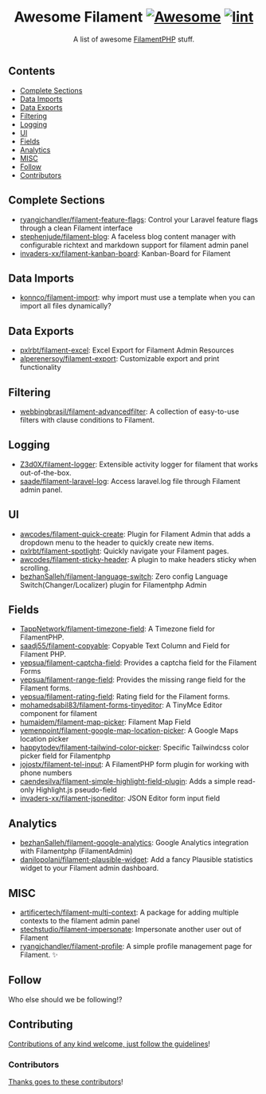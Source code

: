 <div align="center">

<!-- title -->

<!--lint ignore no-dead-urls-->

# Awesome Filament [![Awesome](https://awesome.re/badge.svg)](https://awesome.re) [![lint](https://github.com/spekulatius/awesome-filament/actions/workflows/lint.yaml/badge.svg)](https://github.com/spekulatius/awesome-filament/actions/workflows/lint.yaml)

<!-- subtitle -->

A list of awesome [FilamentPHP](https://github.com/filamentphp/filament) stuff.

<!-- image -->

<a href="" target="_blank" rel="noopener noreferrer">
  <img src="" />
</a>

<!-- description -->

</div>

<!-- TOC -->

## Contents

- [Complete Sections](#complete-sections)
- [Data Imports](#data-imports)
- [Data Exports](#data-exports)
- [Filtering](#filtering)
- [Logging](#logging)
- [UI](#ui)
- [Fields](#fields)
- [Analytics](#analytics)
- [MISC](#misc)
- [Follow](#follow)
- [Contributors](#contributors)

<!-- CONTENT -->

## Complete Sections

 - [ryangjchandler/filament-feature-flags](https://github.com/ryangjchandler/filament-feature-flags): Control your Laravel feature flags through a clean Filament interface
 - [stephenjude/filament-blog](https://github.com/stephenjude/filament-blog): A faceless blog content manager with configurable richtext and markdown support for filament admin panel
 - [invaders-xx/filament-kanban-board](https://github.com/invaders-xx/filament-kanban-board): Kanban-Board for Filament

## Data Imports

 - [konnco/filament-import](https://github.com/konnco/filament-import): why import must use a template when you can import all files dynamically?

## Data Exports

 - [pxlrbt/filament-excel](https://github.com/pxlrbt/filament-excel): Excel Export for Filament Admin Resources
 - [alperenersoy/filament-export](https://github.com/alperenersoy/filament-export): Customizable export and print functionality

## Filtering

 - [webbingbrasil/filament-advancedfilter](https://github.com/webbingbrasil/filament-advancedfilter): A collection of easy-to-use filters with clause conditions to Filament.

## Logging

 - [Z3d0X/filament-logger](https://github.com/Z3d0X/filament-logger): Extensible activity logger for filament that works out-of-the-box.
 - [saade/filament-laravel-log](https://github.com/saade/filament-laravel-log): Access laravel.log file through Filament admin panel.

## UI

 - [awcodes/filament-quick-create](https://github.com/awcodes/filament-quick-create): Plugin for Filament Admin that adds a dropdown menu to the header to quickly create new items.
 - [pxlrbt/filament-spotlight](https://github.com/pxlrbt/filament-spotlight): Quickly navigate your Filament pages.
 - [awcodes/filament-sticky-header](https://github.com/awcodes/filament-sticky-header): A plugin to make headers sticky when scrolling.
 - [bezhanSalleh/filament-language-switch](https://github.com/bezhanSalleh/filament-language-switch): Zero config Language Switch(Changer/Localizer) plugin for Filamentphp Admin

## Fields

 - [TappNetwork/filament-timezone-field](https://github.com/TappNetwork/filament-timezone-field): A Timezone field for FilamentPHP.
 - [saadj55/filament-copyable](https://github.com/saadj55/filament-copyable): Copyable Text Column and Field for Filament PHP.
 - [yepsua/filament-captcha-field](https://github.com/yepsua/filament-captcha-field): Provides a captcha field for the Filament Forms
 - [yepsua/filament-range-field](https://github.com/yepsua/filament-range-field): Provides the missing range field for the Filament forms.
 - [yepsua/filament-rating-field](https://github.com/yepsua/filament-rating-field): Rating field for the Filament forms.
 - [mohamedsabil83/filament-forms-tinyeditor](https://github.com/mohamedsabil83/filament-forms-tinyeditor): A TinyMce Editor component for filament
 - [humaidem/filament-map-picker](https://github.com/humaidem/filament-map-picker): Filament Map Field
 - [yemenpoint/filament-google-map-location-picker](https://github.com/yemenpoint/filament-google-map-location-picker): A Google Maps location picker
 - [happytodev/filament-tailwind-color-picker](https://github.com/happytodev/filament-tailwind-color-picker): Specific Tailwindcss color picker field for Filamentphp
 - [jojostx/filament-tel-input](https://github.com/jojostx/filament-tel-input): A FilamentPHP form plugin for working with phone numbers
 - [caendesilva/filament-simple-highlight-field-plugin](https://github.com/caendesilva/filament-simple-highlight-field-plugin): Adds a simple read-only Highlight.js pseudo-field
 - [invaders-xx/filament-jsoneditor](https://github.com/invaders-xx/filament-jsoneditor): JSON Editor form input field

## Analytics

 - [bezhanSalleh/filament-google-analytics](https://github.com/bezhanSalleh/filament-google-analytics): Google Analytics integration with Filamentphp (FilamentAdmin)
 - [danilopolani/filament-plausible-widget](https://github.com/danilopolani/filament-plausible-widget): Add a fancy Plausible statistics widget to your Filament admin dashboard.

## MISC

 - [artificertech/filament-multi-context](https://github.com/artificertech/filament-multi-context): A package for adding multiple contexts to the filament admin panel
 - [stechstudio/filament-impersonate](https://github.com/stechstudio/filament-impersonate): Impersonate another user out of Filament
 - [ryangjchandler/filament-profile](https://github.com/ryangjchandler/filament-profile): A simple profile management page for Filament. ✨

<!-- END CONTENT -->

## Follow

<!-- list people worth following on social sites (Twitter, LinkedIn, GitHub, YouTube etc.) -->

Who else should we be following!?

## Contributing

[Contributions of any kind welcome, just follow the guidelines](contributing.md)!

### Contributors

[Thanks goes to these contributors](https://github.com/spekulatius/awesome-filament/graphs/contributors)!

